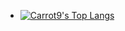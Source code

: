- [![Carrot9's Top Langs](https://github-readme-stats.vercel.app/api/top-langs/?username=Carrot-9&layout=pie&theme=tokyonight&langs_count=19&hide=Html,Css,Scss)](https://github.com/Carrot-9/github-readme-stats)
